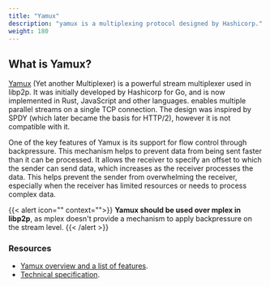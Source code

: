 ```yaml
---
title: "Yamux"
description: "yamux is a multiplexing protocol designed by Hashicorp."
weight: 180
---
```


## What is Yamux?

[Yamux](https://github.com/hashicorp/yamux) (Yet another Multiplexer)
is a powerful stream multiplexer used in libp2p. It was
initially developed by Hashicorp for Go, and is now implemented in Rust, JavaScript and other languages.
enables multiple parallel streams on a single TCP connection.
The design was inspired by SPDY (which later became the basis for HTTP/2), however
it is not compatible with it.

One of the key features of Yamux is its support for flow control
through backpressure. This mechanism helps to prevent data from
being sent faster than it can be processed. It allows
the receiver to specify an offset to which the sender can send
data, which increases as the receiver processes the data.
This helps prevent the sender from overwhelming the receiver,
especially when the receiver has limited resources or needs to
process complex data.

{{< alert icon="" context="">}}
**Yamux should be used over mplex in libp2p**, as mplex doesn't provide a mechanism to apply backpressure on the stream level.
{{< /alert >}}

### Resources

- [Yamux overview and a list of features](https://github.com/hashicorp/yamux#yamux).
- [Technical specification](https://github.com/hashicorp/yamux/blob/master/spec.md).
